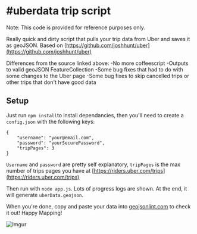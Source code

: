 # #uberdata trip script

Note: This code is provided for reference purposes only.  

Really quick and dirty script that pulls your trip data from Uber and saves it as geoJSON.  Based on [https://github.com/joshhunt/uber](https://github.com/joshhunt/uber)

Differences from the source linked above:
-No more coffeescript
-Outputs to valid geoJSON FeatureCollection
-Some bug fixes that had to do with some changes to the Uber page
-Some bug fixes to skip cancelled trips or other trips that don't have good data

## Setup

Just run `npm install`to install dependancies, then you'll need to create a `config.json` with the following keys:

```
{
    "username": "your@email.com",
    "password": "yourSecurePassword",
    "tripPages": 3
}
```

`Username` and `password` are pretty self explanatory, `tripPages` is the max number of trips pages you have at [https://riders.uber.com/trips](https://riders.uber.com/trips)

Then run with `node app.js`. Lots of progress logs are shown. At the end, it will generate `uberData.geojson`.  

When you're done, copy and paste your data into [geojsonlint.com](http://geojsonlint.com) to check it out!  Happy Mapping!

![Imgur](http://i.imgur.com/YTlzooi.png)
